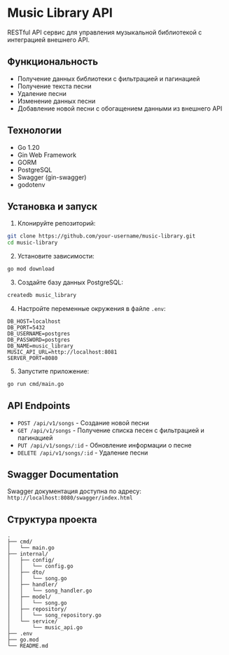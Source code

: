 # Music Library API

RESTful API сервис для управления музыкальной библиотекой с интеграцией внешнего API.

## Функциональность

- Получение данных библиотеки с фильтрацией и пагинацией
- Получение текста песни
- Удаление песни
- Изменение данных песни
- Добавление новой песни с обогащением данными из внешнего API

## Технологии

- Go 1.20
- Gin Web Framework
- GORM
- PostgreSQL
- Swagger (gin-swagger)
- godotenv

## Установка и запуск

1. Клонируйте репозиторий:
```bash
git clone https://github.com/your-username/music-library.git
cd music-library
```

2. Установите зависимости:
```bash
go mod download
```

3. Создайте базу данных PostgreSQL:
```bash
createdb music_library
```

4. Настройте переменные окружения в файле `.env`:
```
DB_HOST=localhost
DB_PORT=5432
DB_USERNAME=postgres
DB_PASSWORD=postgres
DB_NAME=music_library
MUSIC_API_URL=http://localhost:8081
SERVER_PORT=8080
```

5. Запустите приложение:
```bash
go run cmd/main.go
```

## API Endpoints

- `POST /api/v1/songs` - Создание новой песни
- `GET /api/v1/songs` - Получение списка песен с фильтрацией и пагинацией
- `PUT /api/v1/songs/:id` - Обновление информации о песне
- `DELETE /api/v1/songs/:id` - Удаление песни

## Swagger Documentation

Swagger документация доступна по адресу: `http://localhost:8080/swagger/index.html`

## Структура проекта

```
.
├── cmd/
│   └── main.go
├── internal/
│   ├── config/
│   │   └── config.go
│   ├── dto/
│   │   └── song.go
│   ├── handler/
│   │   └── song_handler.go
│   ├── model/
│   │   └── song.go
│   ├── repository/
│   │   └── song_repository.go
│   └── service/
│       └── music_api.go
├── .env
├── go.mod
└── README.md
```
